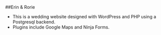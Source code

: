 
##Erin & Rorie

- This is a wedding website designed with WordPress and PHP using a Postgresql backend. 
- Plugins include Google Maps and Ninja Forms.
